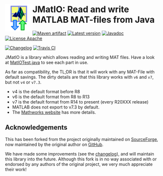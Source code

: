 # <img align="left" src="jmatio.png"> JMatIO: Read and write MATLAB MAT-files from Java

<!---freshmark shields
output = [
	link(shield('Maven artifact', 'mavenCentral', '{{group}}:{{name}}', 'blue'), 'https://bintray.com/{{org}}/opensource/{{name}}/view'),
	link(shield('Latest version', 'latest', '{{stable}}', 'blue'), 'https://github.com/{{org}}/{{name}}/releases/latest'),
	link(shield('Javadoc', 'javadoc', 'OK', 'blue'), 'https://{{org}}.github.io/{{name}}/javadoc/{{stable}}/'),
	link(shield('License Apache', 'license', 'BSD', 'blue'), 'https://tldrlegal.com/license/bsd-3-clause-license-(revised)'),
	'',
	link(shield('Changelog', 'changelog', '{{version}}', 'brightgreen'), 'CHANGES.md'),
	link(image('Travis CI', 'https://travis-ci.org/{{org}}/{{name}}.svg?branch=master'), 'https://travis-ci.org/{{org}}/{{name}}')
	].join('\n');
-->
[![Maven artifact](https://img.shields.io/badge/mavenCentral-com.diffplug.matsim%3Ajmatio-blue.svg)](https://bintray.com/diffplug/opensource/jmatio/view)
[![Latest version](https://img.shields.io/badge/latest-1.2.0-blue.svg)](https://github.com/diffplug/jmatio/releases/latest)
[![Javadoc](https://img.shields.io/badge/javadoc-OK-blue.svg)](https://diffplug.github.io/jmatio/javadoc/1.2.0/)
[![License Apache](https://img.shields.io/badge/license-BSD-blue.svg)](https://tldrlegal.com/license/bsd-3-clause-license-(revised))

[![Changelog](https://img.shields.io/badge/changelog-1.2.0--SNAPSHOT-brightgreen.svg)](CHANGES.md)
[![Travis CI](https://travis-ci.org/diffplug/jmatio.svg?branch=master)](https://travis-ci.org/diffplug/jmatio)
<!---freshmark /shields -->

JMatIO is a library which allows reading and writing MAT files.  Have a look at [MatIOTest.java](src/test/java/com/jmatio/test/MatIOTest.java?ts=4) to see each part in use.

As far as compatibility, the TL;DR is that it will work with any MAT-File with default savings.  The dirty details are that this library works with `v6` and `v7`, but not `v4` or `v7.3`.

* v4 is the default format before R8
* v6 is the default format from R8 to R13
* v7 is the default format from R14 to present (every R20XXX release)
* MATLAB does not export to v7.3 by default.
* The [Mathworks website](http://www.mathworks.com/help/matlab/import_export/mat-file-versions.html?refresh=true) has more details.

## Acknowledgements

This has been forked from the project originally maintained on [SourceForge](http://sourceforge.net/projects/jmatio/), now maintained by the original author on [GitHub](https://github.com/gradusnikov/jmatio).

We have made some improvements (see the [changelog](CHANGES.md)), and will maintain this library into the future.  Although this fork is in no way associated with or endorsed by any authors of the original project, we very much appreciate their work!
